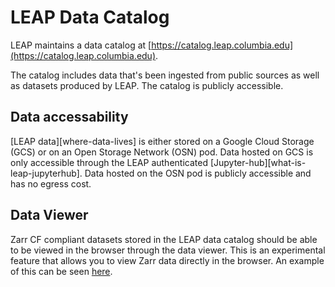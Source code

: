 # LEAP Data Catalog

LEAP maintains a data catalog at [https://catalog.leap.columbia.edu](https://catalog.leap.columbia.edu).

The catalog includes data that's been ingested from public sources as well as datasets produced by LEAP. The catalog is publicly accessible.

## Data accessability

[LEAP data][where-data-lives] is either stored on a Google Cloud Storage (GCS) or on an Open Storage Network (OSN) pod. Data hosted on GCS is only accessible through the LEAP authenticated [Jupyter-hub][what-is-leap-jupyterhub]. Data hosted on the OSN pod is publicly accessible and has no egress cost.

## Data Viewer

Zarr CF compliant datasets stored in the LEAP data catalog should be able to be viewed in the browser through the data viewer. This is an experimental feature that allows you to view Zarr data directly in the browser. An example of this can be seen [here](https://www.youtube.com/watch?v=OPFbZAsdKz0).
